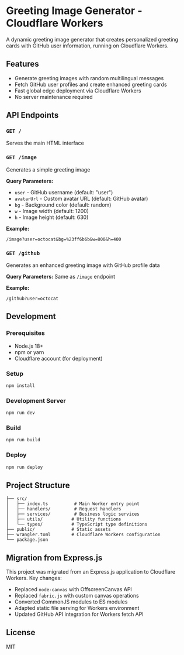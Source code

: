 # Greeting Image Generator - Cloudflare Workers

A dynamic greeting image generator that creates personalized greeting cards with GitHub user information, running on Cloudflare Workers.

## Features

- Generate greeting images with random multilingual messages
- Fetch GitHub user profiles and create enhanced greeting cards
- Fast global edge deployment via Cloudflare Workers
- No server maintenance required

## API Endpoints

### `GET /`
Serves the main HTML interface

### `GET /image`
Generates a simple greeting image

**Query Parameters:**
- `user` - GitHub username (default: "user")
- `avatarUrl` - Custom avatar URL (default: GitHub avatar)
- `bg` - Background color (default: random)
- `w` - Image width (default: 1200)
- `h` - Image height (default: 630)

**Example:**
```
/image?user=octocat&bg=%23ff6b6b&w=800&h=400
```

### `GET /github`
Generates an enhanced greeting image with GitHub profile data

**Query Parameters:** Same as `/image` endpoint

**Example:**
```
/github?user=octocat
```

## Development

### Prerequisites
- Node.js 18+
- npm or yarn
- Cloudflare account (for deployment)

### Setup
```bash
npm install
```

### Development Server
```bash
npm run dev
```

### Build
```bash
npm run build
```

### Deploy
```bash
npm run deploy
```

## Project Structure

```
├── src/
│   ├── index.ts          # Main Worker entry point
│   ├── handlers/         # Request handlers
│   ├── services/         # Business logic services
│   ├── utils/           # Utility functions
│   └── types/           # TypeScript type definitions
├── public/              # Static assets
├── wrangler.toml        # Cloudflare Workers configuration
└── package.json
```

## Migration from Express.js

This project was migrated from an Express.js application to Cloudflare Workers. Key changes:

- Replaced `node-canvas` with OffscreenCanvas API
- Replaced `fabric.js` with custom canvas operations
- Converted CommonJS modules to ES modules
- Adapted static file serving for Workers environment
- Updated GitHub API integration for Workers fetch API

## License

MIT